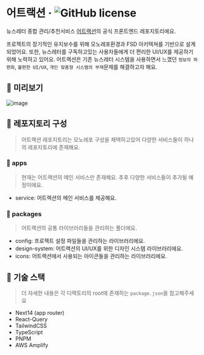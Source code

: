 # 어트랙션 &middot; ![GitHub license](https://img.shields.io/badge/license-MIT-blue.svg)

뉴스레터 종합 관리/추천서비스 [어트랙션](https://attraction.run)의 공식 프론트엔드 레포지토리에요.

프로젝트의 장기적인 유지보수를 위해 모노레포환경과 FSD 아키텍쳐를 기반으로 설계되었어요. 또한, 뉴스레터를 구독하고있는 사용자들에게 더 편리한 UI/UX를 제공하기 위해 노력하고 있어요.
어트랙션은 기존 뉴스레터 시스템을 사용하면서 느꼈던 `정보의 파편화`, `불편한 UI/UX`, `개인 맞춤형 시스템의 부재`문제를 해결하고자 해요.

## 📰 미리보기

![image](https://github.com/Atractorrr/Attraction-FE/assets/53262430/70defa93-549e-45c9-ab9c-c39accacd7f9)

## 🚀 레포지토리 구성

> 어트랙션 레포지토리는 모노레포 구성을 채택하고있어 다양한 서비스들이 하나의 레포지토리에 존재해요.

### 📁 apps

> 현재는 어트랙션의 메인 서비스만 존재해요. 추후 다양한 서비스들이 추가될 예정이에요.

- service: 어트렉션의 메인 서비스를 제공해요.

### 📁 packages

> 어트랙션의 공통 라이브러리들을 관리하는 폴더에요.

- config: 프로젝트 설정 파일들을 관리하는 라이브러리에요.
- design-system: 어트랙션의 UI/UX를 위한 디자인 시스템 라이브러리에요.
- icons: 어트랙션에서 사용되는 아이콘들을 관리하는 라이브러리에요.

## 📝 기술 스택

> 더 자세한 내용은 각 디렉토리의 root에 존재하는 `package.json`을 참고해주세요

- Next14 (app router)
- React-Query
- TailwindCSS
- TypeScript
- PNPM
- AWS Amplify

